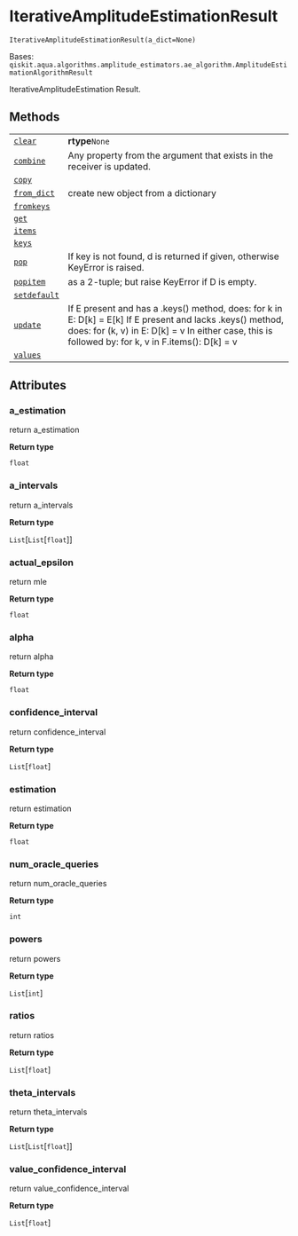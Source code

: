 # IterativeAmplitudeEstimationResult



`IterativeAmplitudeEstimationResult(a_dict=None)`

Bases: `qiskit.aqua.algorithms.amplitude_estimators.ae_algorithm.AmplitudeEstimationAlgorithmResult`

IterativeAmplitudeEstimation Result.

## Methods

|                                                                                                                                                                                                                                  |                                                                                                                                                                                                                      |
| -------------------------------------------------------------------------------------------------------------------------------------------------------------------------------------------------------------------------------- | -------------------------------------------------------------------------------------------------------------------------------------------------------------------------------------------------------------------- |
| [`clear`](qiskit.aqua.algorithms.IterativeAmplitudeEstimationResult.clear#qiskit.aqua.algorithms.IterativeAmplitudeEstimationResult.clear "qiskit.aqua.algorithms.IterativeAmplitudeEstimationResult.clear")                     | **rtype**`None`                                                                                                                                                                                                      |
| [`combine`](qiskit.aqua.algorithms.IterativeAmplitudeEstimationResult.combine#qiskit.aqua.algorithms.IterativeAmplitudeEstimationResult.combine "qiskit.aqua.algorithms.IterativeAmplitudeEstimationResult.combine")             | Any property from the argument that exists in the receiver is updated.                                                                                                                                               |
| [`copy`](qiskit.aqua.algorithms.IterativeAmplitudeEstimationResult.copy#qiskit.aqua.algorithms.IterativeAmplitudeEstimationResult.copy "qiskit.aqua.algorithms.IterativeAmplitudeEstimationResult.copy")                         |                                                                                                                                                                                                                      |
| [`from_dict`](qiskit.aqua.algorithms.IterativeAmplitudeEstimationResult.from_dict#qiskit.aqua.algorithms.IterativeAmplitudeEstimationResult.from_dict "qiskit.aqua.algorithms.IterativeAmplitudeEstimationResult.from_dict")     | create new object from a dictionary                                                                                                                                                                                  |
| [`fromkeys`](qiskit.aqua.algorithms.IterativeAmplitudeEstimationResult.fromkeys#qiskit.aqua.algorithms.IterativeAmplitudeEstimationResult.fromkeys "qiskit.aqua.algorithms.IterativeAmplitudeEstimationResult.fromkeys")         |                                                                                                                                                                                                                      |
| [`get`](qiskit.aqua.algorithms.IterativeAmplitudeEstimationResult.get#qiskit.aqua.algorithms.IterativeAmplitudeEstimationResult.get "qiskit.aqua.algorithms.IterativeAmplitudeEstimationResult.get")                             |                                                                                                                                                                                                                      |
| [`items`](qiskit.aqua.algorithms.IterativeAmplitudeEstimationResult.items#qiskit.aqua.algorithms.IterativeAmplitudeEstimationResult.items "qiskit.aqua.algorithms.IterativeAmplitudeEstimationResult.items")                     |                                                                                                                                                                                                                      |
| [`keys`](qiskit.aqua.algorithms.IterativeAmplitudeEstimationResult.keys#qiskit.aqua.algorithms.IterativeAmplitudeEstimationResult.keys "qiskit.aqua.algorithms.IterativeAmplitudeEstimationResult.keys")                         |                                                                                                                                                                                                                      |
| [`pop`](qiskit.aqua.algorithms.IterativeAmplitudeEstimationResult.pop#qiskit.aqua.algorithms.IterativeAmplitudeEstimationResult.pop "qiskit.aqua.algorithms.IterativeAmplitudeEstimationResult.pop")                             | If key is not found, d is returned if given, otherwise KeyError is raised.                                                                                                                                           |
| [`popitem`](qiskit.aqua.algorithms.IterativeAmplitudeEstimationResult.popitem#qiskit.aqua.algorithms.IterativeAmplitudeEstimationResult.popitem "qiskit.aqua.algorithms.IterativeAmplitudeEstimationResult.popitem")             | as a 2-tuple; but raise KeyError if D is empty.                                                                                                                                                                      |
| [`setdefault`](qiskit.aqua.algorithms.IterativeAmplitudeEstimationResult.setdefault#qiskit.aqua.algorithms.IterativeAmplitudeEstimationResult.setdefault "qiskit.aqua.algorithms.IterativeAmplitudeEstimationResult.setdefault") |                                                                                                                                                                                                                      |
| [`update`](qiskit.aqua.algorithms.IterativeAmplitudeEstimationResult.update#qiskit.aqua.algorithms.IterativeAmplitudeEstimationResult.update "qiskit.aqua.algorithms.IterativeAmplitudeEstimationResult.update")                 | If E present and has a .keys() method, does: for k in E: D\[k] = E\[k] If E present and lacks .keys() method, does: for (k, v) in E: D\[k] = v In either case, this is followed by: for k, v in F.items(): D\[k] = v |
| [`values`](qiskit.aqua.algorithms.IterativeAmplitudeEstimationResult.values#qiskit.aqua.algorithms.IterativeAmplitudeEstimationResult.values "qiskit.aqua.algorithms.IterativeAmplitudeEstimationResult.values")                 |                                                                                                                                                                                                                      |

## Attributes



### a\_estimation

return a\_estimation

**Return type**

`float`



### a\_intervals

return a\_intervals

**Return type**

`List`\[`List`\[`float`]]



### actual\_epsilon

return mle

**Return type**

`float`



### alpha

return alpha

**Return type**

`float`



### confidence\_interval

return confidence\_interval

**Return type**

`List`\[`float`]



### estimation

return estimation

**Return type**

`float`



### num\_oracle\_queries

return num\_oracle\_queries

**Return type**

`int`



### powers

return powers

**Return type**

`List`\[`int`]



### ratios

return ratios

**Return type**

`List`\[`float`]



### theta\_intervals

return theta\_intervals

**Return type**

`List`\[`List`\[`float`]]



### value\_confidence\_interval

return value\_confidence\_interval

**Return type**

`List`\[`float`]
